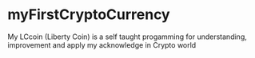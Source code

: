 # myFirstCryptoCurrency
My LCcoin (Liberty Coin) is a self taught progamming for understanding, improvement and apply my acknowledge in Crypto world

